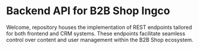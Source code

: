 # Backend API for B2B Shop Ingco

Welcome, repository houses the implementation of REST endpoints tailored for both frontend and CRM systems. These endpoints facilitate seamless control over content and user management within the B2B Shop ecosystem.
